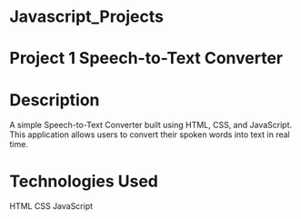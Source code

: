 # Javascript_Projects
 
# Project 1 Speech-to-Text Converter

# Description

 A simple Speech-to-Text Converter built using HTML, CSS, and JavaScript. This application allows users to convert their spoken words into text in real time. 

# Technologies Used

 HTML
CSS
JavaScript 